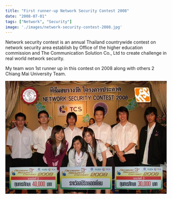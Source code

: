 ```yaml
---
title: "First runner-up Network Security Contest 2008"
date: "2008-07-01"
tags: ["Network", "Security"]
image: './images/network-security-contest-2008.jpg'
---
```


Network security contest is an annual Thailand countrywide contest on network security area establish by Office of the higher education commission and The Communication Solution Co., Ltd
to create challenge in real world network security.

My team won 1st runner up in this contest on 2008 along with others 2 Chiang Mai University Team.  

![](./images/network-security-contest-2008.jpg "Network Security Contest 2008")
